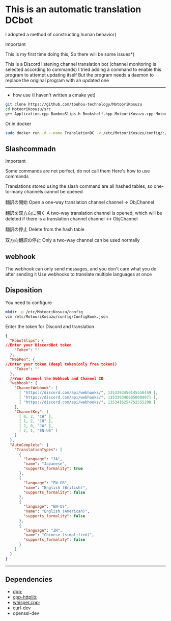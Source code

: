 ﻿# This is an automatic translation DCbot
I adopted a method of constructing human behavior(
> [!IMPORTANT]
> This is my first time doing this, So there will be some issues*(

This is a Discord listening channel translation bot (channel monitoring is selected according to commands)
I tried adding a command to enable this program to attempt updating itself
But the program needs a daemon to replace the original program with an updated one

-------------
* how use
(I haven't written a cmake yet)
```bash
git clone https://github.com/touhou-technology/MotooriKosuzu
cd MotooriKosuzu/src
g++ Application.cpp BambooSlips.h Bookshelf.hpp MotooriKosuzu.cpp MotooriKosuzu.h WritingBrush.cpp WritingBrush.h Stone.cpp Stone.h Dictation.cpp Dictation.h -std=c++20 -l"dpp" -l"pthread" -l"curl"
```
 Or in docker
```bash
sudo docker run -d --name TranslationDC -v /etc/MotooriKosuzu/config/:/etc/MotooriKosuzu/config/ awalwashig/bureau /root/Project.out
```

## Slashcommadn
> [!IMPORTANT]
> Some commands are not perfect, do not call them
> Here's how to use commands

Translations stored using the slash command are all hashed tables, so one-to-many channels cannot be opened

翻訳の開始
Open a one-way translation channel
channel -> ObjChannel

翻訳を双方向に開く
A two-way translation channel is opened, which will be deleted if there is a translation channel
channel <-> ObjChannel

翻訳の停止
Delete from the hash table

双方向翻訳の停止
Only a two-way channel can be used normally

## webhook

The webhook can only send messages, and you don't care what you do after sending it
Use webhooks to translate multiple languages at once

## Disposition
You need to configure
```bash
mkdir -p /etc/MotooriKosuzu/config
vim /etc/MotooriKosuzu/config/ConfigBook.json
```
Enter the token for Discord and translation
```json
﻿{
  "RobotSlips": {
//Enter your DiscordBot token
    "Token": ""
  },
  "WebPen": {
//Enter your token (deepl token(only free token))
    "Token": ""
  },
  //Your Channel the Webhook and Channel ID
  "webhook": {
    "ChannelWebhook": [
      [ "https://discord.com/api/webhooks/", 1353393450145550449 ],
      [ "https://discord.com/api/webhooks/", 1353393466050089071 ],
      [ "https://discord.com/api/webhooks/", 1353416254752555208 ]
    ],
    "ChannelKey": [
      [ 0, 2, "CH" ],
      [ 1, 2, "CH" ],
      [ 2, 0, "JA" ],
      [ 2, 1, "EN-US" ]
    ]
  },
  "AutoComplete": {
    "TranslationTypes": [
      {
        "language": "JA",
        "name": "Japanese",
        "supports_formality": true
      },
      {
        "language": "EN-GB",
        "name": "English (British)",
        "supports_formality": false
      },
      {
        "language": "EN-US",
        "name": "English (American)",
        "supports_formality": false
      },
      {
        "language": "ZH",
        "name": "Chinese (simplified)",
        "supports_formality": false
      }
    ]
  }
}
```
-------
## Dependencies
* [dpp](https://github.com/brainboxdotcc/DPP);
* [cpp-httplib](https://github.com/yhirose/cpp-httplib);
* [whisper.cpp](https://github.com/ggerganov/whisper.cpp);
* curl-dev
* openssl-dev